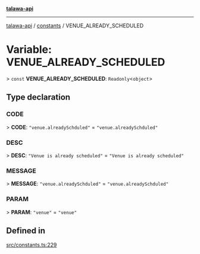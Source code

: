 [**talawa-api**](../../README.md)

***

[talawa-api](../../modules.md) / [constants](../README.md) / VENUE\_ALREADY\_SCHEDULED

# Variable: VENUE\_ALREADY\_SCHEDULED

\> `const` **VENUE\_ALREADY\_SCHEDULED**: `Readonly`\<`object`\>

## Type declaration

### CODE

\> **CODE**: `"venue.alreadySchduled"` = `"venue.alreadySchduled"`

### DESC

\> **DESC**: `"Venue is already scheduled"` = `"Venue is already scheduled"`

### MESSAGE

\> **MESSAGE**: `"venue.alreadySchduled"` = `"venue.alreadySchduled"`

### PARAM

\> **PARAM**: `"venue"` = `"venue"`

## Defined in

[src/constants.ts:229](https://github.com/PalisadoesFoundation/talawa-api/blob/832d310bae30bd8cb45fb1b44f62dd776dccc52f/src/constants.ts#L229)
